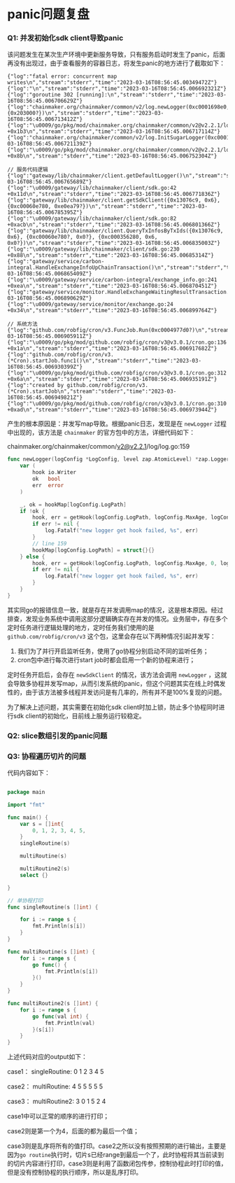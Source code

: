 # panic问题复盘

### Q1: 并发初始化sdk client导致panic

该问题发生在某次生产环境中更新服务导致，只有服务启动时发生了panic，后面再没有出现过，由于查看服务的容器日志，将发生panic的地方进行了截取如下：

```log
{"log":"fatal error: concurrent map writes\n","stream":"stderr","time":"2023-03-16T08:56:45.00349472Z"}
{"log":"\n","stream":"stderr","time":"2023-03-16T08:56:45.006692321Z"}
{"log":"goroutine 302 [running]:\n","stream":"stderr","time":"2023-03-16T08:56:45.006706629Z"}
{"log":"chainmaker.org/chainmaker/common/v2/log.newLogger(0xc0001698e0, {0x203000?})\n","stream":"stderr","time":"2023-03-16T08:56:45.006713412Z"}
{"log":"\u0009/go/pkg/mod/chainmaker.org/chainmaker/common/v2@v2.2.1/log/log.go:159 +0x1b3\n","stream":"stderr","time":"2023-03-16T08:56:45.006717114Z"}
{"log":"chainmaker.org/chainmaker/common/v2/log.InitSugarLogger(0xc0001698e0)\n","stream":"stderr","time":"2023-03-16T08:56:45.006721139Z"}
{"log":"\u0009/go/pkg/mod/chainmaker.org/chainmaker/common/v2@v2.2.1/log/log.go:141 +0x8b\n","stream":"stderr","time":"2023-03-16T08:56:45.006752304Z"}

// 服务代码逻辑
{"log":"gateway/lib/chainmaker/client.getDefaultLogger()\n","stream":"stderr","time":"2023-03-16T08:56:45.006765689Z"}
{"log":"\u0009/gateway/lib/chainmaker/client/sdk.go:42 +0x11d\n","stream":"stderr","time":"2023-03-16T08:56:45.006771836Z"}
{"log":"gateway/lib/chainmaker/client.getSdkClient({0x13076c9, 0x6}, {0xc00060e780, 0xe0ea79?})\n","stream":"stderr","time":"2023-03-16T08:56:45.006785395Z"}
{"log":"\u0009/gateway/lib/chainmaker/client/sdk.go:82 +0xacb\n","stream":"stderr","time":"2023-03-16T08:56:45.006801366Z"}
{"log":"gateway/lib/chainmaker/client.QueryTxInfosByTxIds({0x13076c9, 0x6}, {0xc00060e780?, 0x0?}, {0xc000356280, 0x6, 0x0?})\n","stream":"stderr","time":"2023-03-16T08:56:45.006835003Z"}
{"log":"\u0009/gateway/lib/chainmaker/client/sdk.go:230 +0x88\n","stream":"stderr","time":"2023-03-16T08:56:45.00685314Z"}
{"log":"gateway/service/carbon-integral.HandleExchangeInfoUpChainTransaction()\n","stream":"stderr","time":"2023-03-16T08:56:45.006865409Z"}
{"log":"\u0009/gateway/service/carbon-integral/exchange_info.go:241 +0xea\n","stream":"stderr","time":"2023-03-16T08:56:45.006870451Z"}
{"log":"gateway/service/monitor.HandleExchangeWaitingResultTransaction.func1()\n","stream":"stderr","time":"2023-03-16T08:56:45.006890629Z"}
{"log":"\u0009/gateway/service/monitor/exchange.go:24 +0x34\n","stream":"stderr","time":"2023-03-16T08:56:45.006899764Z"}

// 系统方法
{"log":"github.com/robfig/cron/v3.FuncJob.Run(0xc0004977d0?)\n","stream":"stderr","time":"2023-03-16T08:56:45.006905911Z"}
{"log":"\u0009/go/pkg/mod/github.com/robfig/cron/v3@v3.0.1/cron.go:136 +0x1a\n","stream":"stderr","time":"2023-03-16T08:56:45.006917682Z"}
{"log":"github.com/robfig/cron/v3.(*Cron).startJob.func1()\n","stream":"stderr","time":"2023-03-16T08:56:45.006930399Z"}
{"log":"\u0009/go/pkg/mod/github.com/robfig/cron/v3@v3.0.1/cron.go:312 +0x6a\n","stream":"stderr","time":"2023-03-16T08:56:45.006935191Z"}
{"log":"created by github.com/robfig/cron/v3.(*Cron).startJob\n","stream":"stderr","time":"2023-03-16T08:56:45.006949821Z"}
{"log":"\u0009/go/pkg/mod/github.com/robfig/cron/v3@v3.0.1/cron.go:310 +0xad\n","stream":"stderr","time":"2023-03-16T08:56:45.006973944Z"}
```

产生的根本原因是：并发写map导致。根据panic日志，发现是在 `newLogger` 过程中出现的，该方法是 `chainmaker` 的官方包中的方法，详细代码如下：

chainmaker.org/chainmaker/common/v2@v2.2.1/log/log.go:159 

```go
func newLogger(logConfig *LogConfig, level zap.AtomicLevel) *zap.Logger {
	var (
		hook io.Writer
		ok   bool
		err  error
	)

	_, ok = hookMap[logConfig.LogPath]
	if !ok {
		hook, err = getHook(logConfig.LogPath, logConfig.MaxAge, logConfig.RotationTime, logConfig.RotationSize)
		if err != nil {
			log.Fatalf("new logger get hook failed, %s", err)
		}
		// line 159
		hookMap[logConfig.LogPath] = struct{}{}
	} else {
		hook, err = getHook(logConfig.LogPath, logConfig.MaxAge, 0, logConfig.RotationSize)
		if err != nil {
			log.Fatalf("new logger get hook failed, %s", err)
		}
	}
}
```

其实同go的报错信息一致，就是存在并发调用map的情况，这是根本原因。经过排查，发现业务系统中调用这部分逻辑确实存在并发的情况。业务层中，存在多个定时任务进行逻辑处理的地方，定时任务我们使用的是 `github.com/robfig/cron/v3` 这个包，这里会存在以下两种情况引起并发写：

1. 我们为了并行开启监听任务，使用了go协程分别启动不同的监听任务；
2. cron包中进行每次进行start job时都会启用一个新的协程来进行；

定时任务开启后，会存在 `newSdkClient` 的情况，该方法会调用 `newLogger` ，这就会导致多协程并发写map，从而引发系统的panic，但这个问题其实在线上时偶发性的，由于该方法被多线程并发访问是有几率的，所有并不是100%复现的问题。

为了解决上述问题，其实需要在初始化sdk client时加上锁，防止多个协程同时进行sdk client的初始化，目前线上服务运行较稳定。


### Q2: slice数组引发的panic问题



### Q3: 协程遍历切片的问题

代码内容如下：

```go

package main

import "fmt"

func main() {
	var s = []int{
		0, 1, 2, 3, 4, 5,
	}
	singleRoutine(s)

	multiRoutine(s)

	multiRoutine2(s)
	select {}

}

// 单协程打印
func singleRoutine(s []int) {

	for i := range s {
		fmt.Println(s[i])
	}
}

func multiRoutine(s []int) {
	for i := range s {
		go func() {
			fmt.Println(s[i])
		}()
	}
}

func multiRoutine2(s []int) {
	for i := range s {
		go func(val int) {
			fmt.Println(val)
		}(s[i])
	}
}


```

上述代码对应的output如下：

case1：
singleRoutine: 0 1 2 3 4 5

case2：
multiRoutine: 4 5 5 5 5 5 

case3：
multiRoutine2: 3 0 1 5 2 4

case1中可以正常的顺序的进行打印；

case2则是第一个为4，后面的都为最后一个值；

case3则是乱序将所有的值打印。case2之所以没有按照预期的进行输出，主要是因为`go routine`执行时，切片s已经range到最后一个了，此时协程将其当前读到的切片内容进行打印，case3则是利用了函数闭包传参，控制协程此时打印的值，但是没有控制协程的执行顺序，所以是乱序打印。

